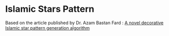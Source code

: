 # Islamic Stars Pattern

Based on the article published by Dr. Azam Bastan Fard : [A novel decorative Islamic star pattern generation algorithm](https://scholar.google.com/citations?view_op=view_citation&hl=en&user=0vEqCaYAAAAJ&cstart=20&pagesize=80&citation_for_view=0vEqCaYAAAAJ:Y0pCki6q_DkC)
